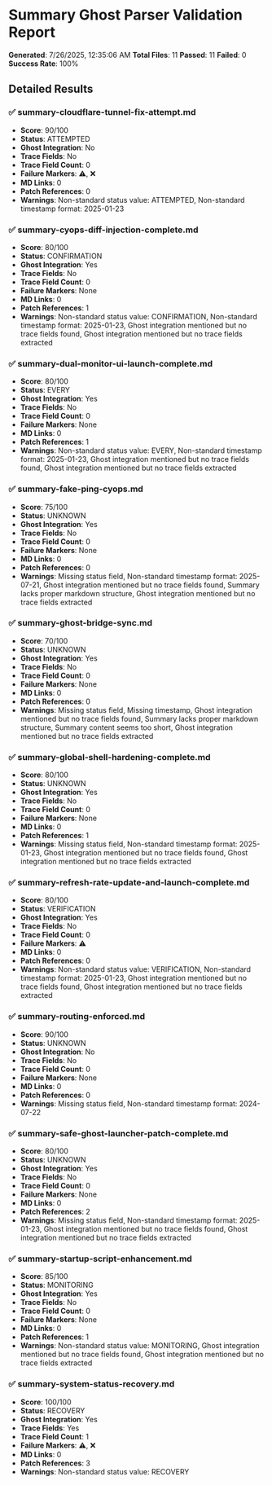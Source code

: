# Summary Ghost Parser Validation Report

**Generated**: 7/26/2025, 12:35:06 AM
**Total Files**: 11
**Passed**: 11
**Failed**: 0
**Success Rate**: 100%

## Detailed Results

### ✅ summary-cloudflare-tunnel-fix-attempt.md

- **Score**: 90/100
- **Status**: ATTEMPTED
- **Ghost Integration**: No
- **Trace Fields**: No
- **Trace Field Count**: 0
- **Failure Markers**: ⚠️, ❌
- **MD Links**: 0
- **Patch References**: 0
- **Warnings**: Non-standard status value: ATTEMPTED, Non-standard timestamp format: 2025-01-23

### ✅ summary-cyops-diff-injection-complete.md

- **Score**: 80/100
- **Status**: CONFIRMATION
- **Ghost Integration**: Yes
- **Trace Fields**: No
- **Trace Field Count**: 0
- **Failure Markers**: None
- **MD Links**: 0
- **Patch References**: 1
- **Warnings**: Non-standard status value: CONFIRMATION, Non-standard timestamp format: 2025-01-23, Ghost integration mentioned but no trace fields found, Ghost integration mentioned but no trace fields extracted

### ✅ summary-dual-monitor-ui-launch-complete.md

- **Score**: 80/100
- **Status**: EVERY
- **Ghost Integration**: Yes
- **Trace Fields**: No
- **Trace Field Count**: 0
- **Failure Markers**: None
- **MD Links**: 0
- **Patch References**: 1
- **Warnings**: Non-standard status value: EVERY, Non-standard timestamp format: 2025-01-23, Ghost integration mentioned but no trace fields found, Ghost integration mentioned but no trace fields extracted

### ✅ summary-fake-ping-cyops.md

- **Score**: 75/100
- **Status**: UNKNOWN
- **Ghost Integration**: Yes
- **Trace Fields**: No
- **Trace Field Count**: 0
- **Failure Markers**: None
- **MD Links**: 0
- **Patch References**: 0
- **Warnings**: Missing status field, Non-standard timestamp format: 2025-07-21, Ghost integration mentioned but no trace fields found, Summary lacks proper markdown structure, Ghost integration mentioned but no trace fields extracted

### ✅ summary-ghost-bridge-sync.md

- **Score**: 70/100
- **Status**: UNKNOWN
- **Ghost Integration**: Yes
- **Trace Fields**: No
- **Trace Field Count**: 0
- **Failure Markers**: None
- **MD Links**: 0
- **Patch References**: 0
- **Warnings**: Missing status field, Missing timestamp, Ghost integration mentioned but no trace fields found, Summary lacks proper markdown structure, Summary content seems too short, Ghost integration mentioned but no trace fields extracted

### ✅ summary-global-shell-hardening-complete.md

- **Score**: 80/100
- **Status**: UNKNOWN
- **Ghost Integration**: Yes
- **Trace Fields**: No
- **Trace Field Count**: 0
- **Failure Markers**: None
- **MD Links**: 0
- **Patch References**: 1
- **Warnings**: Missing status field, Non-standard timestamp format: 2025-01-23, Ghost integration mentioned but no trace fields found, Ghost integration mentioned but no trace fields extracted

### ✅ summary-refresh-rate-update-and-launch-complete.md

- **Score**: 80/100
- **Status**: VERIFICATION
- **Ghost Integration**: Yes
- **Trace Fields**: No
- **Trace Field Count**: 0
- **Failure Markers**: ⚠️
- **MD Links**: 0
- **Patch References**: 0
- **Warnings**: Non-standard status value: VERIFICATION, Non-standard timestamp format: 2025-01-23, Ghost integration mentioned but no trace fields found, Ghost integration mentioned but no trace fields extracted

### ✅ summary-routing-enforced.md

- **Score**: 90/100
- **Status**: UNKNOWN
- **Ghost Integration**: No
- **Trace Fields**: No
- **Trace Field Count**: 0
- **Failure Markers**: None
- **MD Links**: 0
- **Patch References**: 0
- **Warnings**: Missing status field, Non-standard timestamp format: 2024-07-22

### ✅ summary-safe-ghost-launcher-patch-complete.md

- **Score**: 80/100
- **Status**: UNKNOWN
- **Ghost Integration**: Yes
- **Trace Fields**: No
- **Trace Field Count**: 0
- **Failure Markers**: None
- **MD Links**: 0
- **Patch References**: 2
- **Warnings**: Missing status field, Non-standard timestamp format: 2025-01-23, Ghost integration mentioned but no trace fields found, Ghost integration mentioned but no trace fields extracted

### ✅ summary-startup-script-enhancement.md

- **Score**: 85/100
- **Status**: MONITORING
- **Ghost Integration**: Yes
- **Trace Fields**: No
- **Trace Field Count**: 0
- **Failure Markers**: None
- **MD Links**: 0
- **Patch References**: 1
- **Warnings**: Non-standard status value: MONITORING, Ghost integration mentioned but no trace fields found, Ghost integration mentioned but no trace fields extracted

### ✅ summary-system-status-recovery.md

- **Score**: 100/100
- **Status**: RECOVERY
- **Ghost Integration**: Yes
- **Trace Fields**: Yes
- **Trace Field Count**: 1
- **Failure Markers**: ⚠️, ❌
- **MD Links**: 0
- **Patch References**: 3
- **Warnings**: Non-standard status value: RECOVERY
